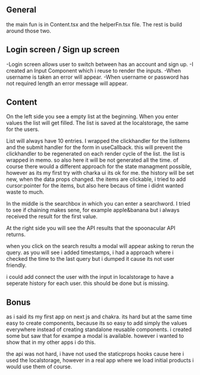 ## General

the main fun is in Content.tsx and the helperFn.tsx file. The rest is build around those two.

## Login screen / Sign up screen

-Login screen allows user to switch between has an account and sign up.
-I created an Input Component which i reuse to render the inputs.
-When username is taken an error will appear.
-When username or password has not required length an error message will appear.

## Content

On the left  side you see a empty list at the beginning. When you enter values the list will get filled. The list is saved at the localstorage, the same for the users.

List will always have 10 entries.
I wrapped the clickhandler for the listitems and the submit handler for the form in useCallback.
this will prevent the clickhandler to be regenerated on each render cycle of the list. the list is wrapped in memo. so also here it will be not generated all the time. of course there would a different approach for the state managment possible, however as its my first try with charka ui its ok for me. the history will be set new, when the data props changed.
the items are clickable, i tried to add cursor:pointer for the items, but also here becaus of time i didnt wanted waste to much.

In the middle is the searchbox in which you can enter a searchword. I tried to see if chaining makes sene, for example apple&banana but i always received the result for the first value.

At the right side you will see the API results that the spoonacular API returns.

when you click on the search results a modal will appear asking to rerun the query. as you will see i added timestamps, i had a approach where i checked the time to the last query but i dumped it cause its not user friendly.

i could add connect the user with the input in localstorage to have a seperate history for each user. this should be done but is missing.

## Bonus

as i said its my first app on next js and chakra.
its hard but at the same time easy to create components, because its so easy to add simply the values everywhere instead of creating standalone reusable components. i created some but saw that for exampe a modal is available. however i wanted to show that in my other apps i do this.

the api was not hard, i have not used the staticprops hooks cause here i used the localstorage, however in a real app where we load initial products i would use them of course.





